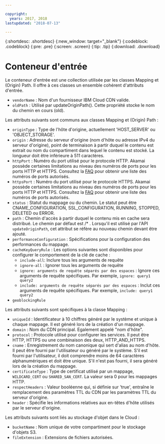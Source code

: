 ```yaml
---

copyright:
  years: 2017, 2018
lastupdated: "2018-07-13"

---
```


{:shortdesc: .shortdesc}
{:new_window: target="_blank"}
{:codeblock: .codeblock}
{:pre: .pre}
{:screen: .screen}
{:tip: .tip}
{:download: .download}

# Conteneur d'entrée
Le conteneur d'entrée est une collection utilisée par les classes Mapping et (Origin) Path.  Il offre à ces classes un ensemble cohérent d'attributs d'entrée.

* `vendorName` : Nom d'un fournisseur IBM Cloud CDN valide.
* `oldPath` : Utilisé par updateOriginPath(). Cette propriété stocke le nom du chemin en cours (old).

Les attributs suivants sont communs aux classes Mapping et (Origin) Path :
* `originType` : Type de l'hôte d'origine, actuellement 'HOST_SERVER' ou 'OBJECT_STORAGE'.
* `origin` : Adresse du serveur d'origine (nom d'hôte ou adresse IPv4 du serveur d'origine), point de terminaison à partir duquel le contenu est extrait ou nom du compartiment dans lequel le contenu est stocké. La longueur doit être inférieure à 511 caractères.
* `httpPort` :  Numéro du port utilisé pour le protocole HTTP. Akamai possède certaines limitations au niveau des numéros de ports pour les ports HTTP et HTTPS. Consultez la [FAQ](faqs.html#are-there-any-restrictions-on-what-http-and-https-port-numbers-are-allowed-for-akamai-) pour obtenir une liste des numéros de ports autorisés.
* `httpsPort` :  Numéro du port utilisé pour le protocole HTTPS. Akamai possède certaines limitations au niveau des numéros de ports pour les ports HTTP et HTTPS. Consultez la [FAQ](faqs.html#are-there-any-restrictions-on-what-http-and-https-port-numbers-are-allowed-for-akamai-) pour obtenir une liste des numéros de ports autorisés.
* `status` :  Statut du mappage ou du chemin. Le statut peut être CNAME_CONFIGURATION, SSL_CONFIGURATION, RUNNING, STOPPED, DELETED ou ERROR.
* `path` : Chemin d'accès à partir duquel le contenu mis en cache sera distribué. Le chemin par défaut est /\* . Lorsqu'il est utilisé par l'API `updateOriginPath`, cet attribut se réfère au nouveau chemin devant être ajouté.
* `performanceConfiguration` : Spécifications pour la configuration des performances du mappage.
* `cacheKeyQueryRule` : Les options suivantes sont disponibles pour configurer le comportement de la clé de cache :
  * `include-all`: Inclure tous les arguments de requête
  * `ignore-all` : Ignorer tous les arguments de requête
  * `ignore: arguments de requête séparés par des espaces` : Ignore ces arguments de requête spécifiques. Par exemple, `ignore: query1 query2`
  * `include: arguments de requête séparés par des espaces` : Inclut ces arguments de requête spécifiques. Par exemple, `include: query1 query2`
* `geoblockingRule`

Les attributs suivants sont spécifiques à la classe Mapping :

* `uniqueId` : Identificateur à 10 chiffres généré par le système et unique à chaque mappage. Il est généré lors de la création d'un mappage.
* `domain` : Nom du CDN principal. Egalement appelé "nom d'hôte".
* `protocol` : Protocole utilisé pour configurer les services. Il peut être HTTP, HTTPS ou une combinaison des deux, HTTP_AND_HTTPS.
* `cname` : Enregistrement du nom canonique qui sert d'alias au nom d'hôte. Il peut être fourni par l'utilisateur ou généré par le système. S'il est fourni par l'utilisateur, il doit comprendre moins de 64 caractères alphanumériques et doit être unique. S'il n'est pas fourni, il sera généré lors de la création du mappage.
* `certificateType` : Type de certificat utilisé par un mappage, `WILDCARD_CERT` ou `SHARED_SAN_CERT`. La valeur sera 0 pour les mappages HTTP.
* `respectHeaders` : Valeur booléenne qui, si définie sur 'true', entraîne le remplacement des paramètres TTL du CDN par les paramètres TTL du serveur d'origine.
* `header` : Spécifie les informations relatives aux en-têtes d'hôte utilisés par le serveur d'origine.

Les attributs suivants sont liés au stockage d'objet dans le Cloud :  
* `bucketName` : Nom unique de votre compartiment pour le stockage d'objets S3.  
* `fileExtension` : Extensions de fichiers autorisées.
